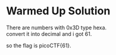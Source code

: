 # Warmed Up Solution

There are numbers with 0x3D type hexa.  
convert it into decimal and i got 61.

so the flag is picoCTF{61}.